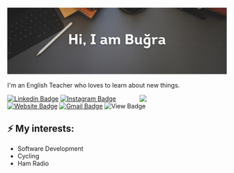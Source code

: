 ![Header image](https://github.com/bcanata/bcanata/blob/main/header.png)

I'm an English Teacher who loves to learn about new things.

<img align='right' src='https://media.giphy.com/media/bcKmIWkUMCjVm/giphy.gif' width='200"'>


[![Linkedin Badge](https://img.shields.io/badge/-canata-blue?style=flat-square&logo=Linkedin&logoColor=white&link=https://www.linkedin.com/in/canata/)](https://www.linkedin.com/in/canata/)
[![Instagram Badge](https://img.shields.io/badge/-bugracanata-e4405f?style=flat-square&logo=Instagram&logoColor=white&link=https://www.instagram.com/bugracanata/)](https://www.instagram.com/roshanjayraj/)
[![Website Badge](https://img.shields.io/badge/-bugracanata.com.tr-e34f26?style=flat-square&logo=HTML5&logoColor=white&link=https://bugracanata.com.tr/)](https://bugracanata.com.tr/)
[![Gmail Badge](https://img.shields.io/badge/-bcanata@gmail.com-d14836?style=flat-square&logo=Gmail&logoColor=white&link=mailto:bcanata@gmail.com)](mailto:bcanata@gmail.com)
![View Badge](https://komarev.com/ghpvc/?username=bcanata&label=views&color=000000&style=flat-square)

## ⚡ My interests:
- Software Development
- Cycling
- Ham Radio
